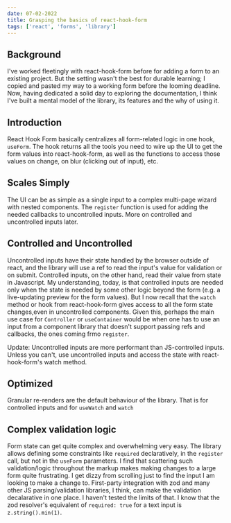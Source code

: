 ```yaml
---
date: 07-02-2022
title: Grasping the basics of react-hook-form
tags: ['react', 'forms', 'library']
---
```

## Background
I've worked fleetingly with react-hook-form before for adding a form to an existing project. But the setting wasn't the best for durable learning; I copied and pasted my way to a working form before the looming deadline.
Now, having dedicated a solid day to exploring the documentation, I think I've built a mental model of the library, its features and the why of using it.

## Introduction
React Hook Form basically centralizes all form-related logic in one hook, `useForm`. The hook returns all the tools you need to wire up the UI to get the form values into react-hook-form, as well as the functions to access those values on change, on blur (clicking out of input), etc.

## Scales Simply
The UI can be as simple as a single input to a complex multi-page wizard with nested components. The `register` function is used for adding the needed callbacks to uncontrolled inputs. More on controlled and uncontrolled inputs later.

## Controlled and Uncontrolled
Uncontrolled inputs have their state handled by the browser outside of react, and the library will use a ref to read the input's value for validation or on submit. Controlled inputs, on the other hand, read their value from state in Javascript. My understanding, today, is that controlled inputs are needed only when the state is needed by some other logic beyond the form (e.g. a live-updating preview for the form values). But I now recall that the `watch` method or hook from react-hook-form gives access to all the form state changes,even in uncontrolled components. Given this, perhaps the main use case for `Controller` or `useContainer` would be when one has to use an input from a component library that doesn't support passing refs and callbacks, the ones coming frmo `register`.

Update: Uncontrolled inputs are more performant than JS-controlled inputs. Unless you can't, use uncontrolled inputs and access the state with react-hook-form's watch method.

## Optimized
Granular re-renders are the default behaviour of the library. That is for controlled inputs and for `useWatch` and `watch`

## Complex validation logic
Form state can get quite complex and overwhelming very easy. The library allows defining some constraints like `required` declaratively, in the `register` call, but not in the `useForm` parameters. I find that scattering such validation/logic throughout the markup makes making changes to a large form quite frustrating. I get dizzy from scrolling just to find the input I am looking to make a change to.
First-party integration with zod and many other JS parsing/validation libraries, I think, can make the validation decalarative in one place. I haven't tested the limits of that. I know that the zod resolver's equivalent of `required: true` for a text input is `z.string().min(1)`.

